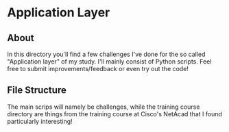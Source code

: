 # Application Layer
## About
In this directory you'll find a few challenges I've done for the so called "Application layer" of my study. I'll mainly consist of Python scripts. Feel free to submit improvements/feedback or even try out the code!
## File Structure
The main scrips will namely be challenges, while the training course directory are things from the training course at Cisco's NetAcad that I found particularly interesting!
